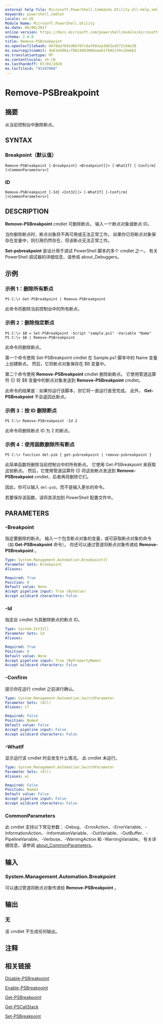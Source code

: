 ```yaml
---
external help file: Microsoft.PowerShell.Commands.Utility.dll-Help.xml
keywords: powershell,cmdlet
Locale: en-US
Module Name: Microsoft.PowerShell.Utility
ms.date: 06/09/2017
online version: https://docs.microsoft.com/powershell/module/microsoft.powershell.utility/remove-psbreakpoint?view=powershell-7&WT.mc_id=ps-gethelp
schema: 2.0.0
title: Remove-PSBreakpoint
ms.openlocfilehash: 04f8da7042d6bf07c6af893aa3601ed572c94e38
ms.sourcegitcommit: de63e9481cf8024883060aae61fb02c59c2de662
ms.translationtype: MT
ms.contentlocale: zh-CN
ms.lasthandoff: 07/03/2020
ms.locfileid: "93197000"
---
```

# Remove-PSBreakpoint

## 摘要
从当前控制台中删除断点。

## SYNTAX

### Breakpoint（默认值）

```
Remove-PSBreakpoint [-Breakpoint] <Breakpoint[]> [-WhatIf] [-Confirm] [<CommonParameters>]
```

### ID

```
Remove-PSBreakpoint [-Id] <Int32[]> [-WhatIf] [-Confirm] [<CommonParameters>]
```

## DESCRIPTION
**Remove-PSBreakpoint** cmdlet 可删除断点。
输入一个断点对象或断点 ID。

当你删除断点时，断点对象将不再可用或无法正常工作。
如果你已将断点对象保存在变量中，则引用仍然存在，但该断点无法正常工作。

**Set-psbreakpoint** 是设计用于调试 PowerShell 脚本的多个 cmdlet 之一。
有关 PowerShell 调试器的详细信息，请参阅 about_Debuggers。

## 示例

### 示例 1：删除所有断点

```
PS C:\> Get-PSBreakpoint | Remove-PSBreakpoint
```

此命令将删除当前控制台中的所有断点。

### 示例 2：删除指定断点

```
PS C:\> $B = Set-PSBreakpoint -Script "sample.ps1" -Variable "Name"
PS C:\> $B | Remove-PSBreakpoint
```

此命令将删除断点。

第一个命令使用 Set-PSBreakpoint cmdlet 在 Sample.ps1 脚本中的 Name 变量上创建断点。
然后，它将断点对象保存在 $B 变量中。

第二个命令使用 **Remove-PSBreakpoint** cmdlet 删除新断点。
它使用管道运算符 (|) 将 $B 变量中的断点对象发送到 **Remove-PSBreakpoint** cmdlet。

此命令的结果是：如果你运行该脚本，则它将一直运行直至完成。
此外， **Get-PSBreakpoint** 不会返回此断点。

### 示例 3：按 ID 删除断点

```
PS C:\> Remove-PSBreakpoint -Id 2
```

此命令将删除断点 ID 为 2 的断点。

### 示例 4：使用函数删除所有断点

```
PS C:\> function del-psb { get-psbreakpoint | remove-psbreakpoint }
```

此简单函数将删除当前控制台中的所有断点。
它使用 Get-PSBreakpoint 来获取这些断点。
然后，它使用管道运算符 (|) 将这些断点发送到 **Remove-PSBreakpoint** cmdlet，后者再将删除它们。

因此，你可以输入 `del-psb`，而不是输入更长的命令。

若要保存该函数，请将其添加到 PowerShell 配置文件中。

## PARAMETERS

### -Breakpoint
指定要删除的断点。
输入一个包含断点对象的变量，或可获取断点对象的命令（如 **Get-PSBreakpoint** 命令）。
你还可以通过管道将断点对象传递给 **Remove-PSBreakpoint** 。

```yaml
Type: System.Management.Automation.Breakpoint[]
Parameter Sets: Breakpoint
Aliases:

Required: True
Position: 0
Default value: None
Accept pipeline input: True (ByValue)
Accept wildcard characters: False
```

### -Id
指定此 cmdlet 为其删除断点的断点 ID。

```yaml
Type: System.Int32[]
Parameter Sets: Id
Aliases:

Required: True
Position: 0
Default value: None
Accept pipeline input: True (ByPropertyName)
Accept wildcard characters: False
```

### -Confirm
提示你在运行 cmdlet 之前进行确认。

```yaml
Type: System.Management.Automation.SwitchParameter
Parameter Sets: (All)
Aliases: cf

Required: False
Position: Named
Default value: False
Accept pipeline input: False
Accept wildcard characters: False
```

### -WhatIf
显示运行该 cmdlet 时会发生什么情况。
此 cmdlet 未运行。

```yaml
Type: System.Management.Automation.SwitchParameter
Parameter Sets: (All)
Aliases: wi

Required: False
Position: Named
Default value: False
Accept pipeline input: False
Accept wildcard characters: False
```

### CommonParameters
此 cmdlet 支持以下常见参数：-Debug、-ErrorAction、-ErrorVariable、-InformationAction、-InformationVariable、-OutVariable、-OutBuffer、-PipelineVariable、-Verbose、-WarningAction 和 -WarningVariable。 有关详细信息，请参阅 [about_CommonParameters](https://go.microsoft.com/fwlink/?LinkID=113216)。

## 输入

### System.Management.Automation.Breakpoint
可以通过管道将断点对象传递给 **Remove-PSBreakpoint** 。

## 输出

### 无
该 cmdlet 不生成任何输出。

## 注释

## 相关链接

[Disable-PSBreakpoint](Disable-PSBreakpoint.md)

[Enable-PSBreakpoint](Enable-PSBreakpoint.md)

[Get-PSBreakpoint](Get-PSBreakpoint.md)

[Get-PSCallStack](Get-PSCallStack.md)

[Set-PSBreakpoint](Set-PSBreakpoint.md)
